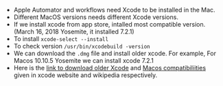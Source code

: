 - Apple Automator and workflows need Xcode to be installed in the Mac.  
- Different MacOS versions needs different Xcode versions.
- If we install xcode from app store, intalled most compatible version. (March 16, 2018 Yosemite, it installed 7.2.1)
- To install `xcode-select --install`
- To check version `/usr/bin/xcodebuild -version`
- We can download the `.dmg` file and install older xcode.
   For example, For Macos 10.10.5 Yosemite we can install xcode 7.2.1
- Here is the [link to download older Xcode](https://developer.apple.com/download/more/?name=Xcode)
  and [Macos compatibiliities](https://en.wikipedia.org/wiki/Xcode) given in xcode website and wikipedia respectively.
